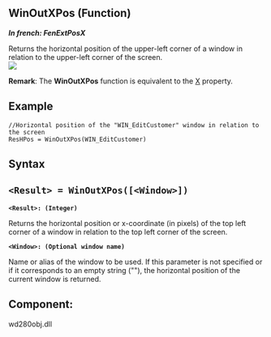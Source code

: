 
## WinOutXPos (Function)

***In french: FenExtPosX***



<a name="XUse"></a>
<a name="Use"></a>
<a name="description"></a>
Returns the horizontal position of the upper-left corner of a window in relation to the upper-left corner of the screen.
<br>![](https://doc.pcsoft.fr/en-US/images/image.awp?langid=3&name=Fenet2.gif)


**Remark**: The **WinOutXPos** function is equivalent to the [X](../Proprietes/2510135.md) property.
<a name="Example1"></a>
<a name="sample_code"></a>

## Example


```wl
//Horizontal position of the "WIN_EditCustomer" window in relation to the screen
ResHPos = WinOutXPos(WIN_EditCustomer)
```

<a name="XSYNTAX"></a>
<a name="SYNTAX1"></a>

## Syntax

`<Result> = WinOutXPos([<Window>])`
---

**`<Result>: (Integer)`**

Returns the horizontal position or x-coordinate (in pixels) of the top left corner of a window in relation to the top left corner of the screen.

**`<Window>: (Optional window name)`**

Name or alias of the window to be used. If this parameter is not specified or if it corresponds to an empty string (""), the horizontal position of the current window is returned.  



<a name="XComponent"></a>

## Component:
wd280obj.dll
